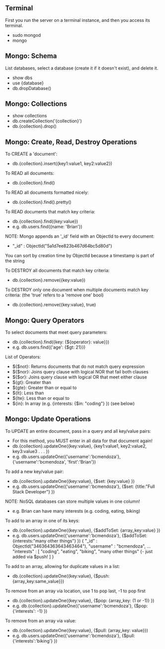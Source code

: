 
Terminal
---------
First you run the server on a terminal instance, and then you access its terminal.
- sudo mongod
- mongo

Mongo: Schema
-------------
List databases, select a database (create it if it doesn't exist), and delete it.
- show dbs
- use {database}
- db.dropDatabase()

Mongo: Collections
------------------
- show collections
- db.createCollection('{collection}')
- db.{collection}.drop()


Mongo: Create, Read, Destroy Operations
---------------------------------------

To CREATE a 'document':
- db.{collection}.insert({key1:value1, key2:value2})

To READ all documents:
- db.{collection}.find()

To READ all documents formatted nicely:
- db.{collection}.find().pretty()

To READ documents that match key criteria:
- db.{collection}.find({key:value})
- e.g. db.users.find({name: 'Brian'})

NOTE: Mongo appends an '_id' field with an ObjectId to every document:
- "_id" : ObjectId("5a1d7ee823b467d64bc5d80d")

You can sort by creation time by ObjectId because a timestamp is part of the string

To DESTROY all documents that match key criteria:
- db.{collection}.remove({key:value})

To DESTROY only one document when multiple documents match key criteria:
(the 'true' refers to a 'remove one' bool)
- db.{collection}.remove({key:value}, true)


Mongo: Query Operators
----------------------
To select documents that meet query parameters:
- db.{collection}.find({key: {${operator}: value}})
- e.g. db.users.find({'age': {$gt: 21}})

List of Operators:
- ${$not}: Returns documents that do not match query expression
- ${$nor}: Joins query clause with logical NOR that fail both clauses
- ${$or}: Joins query clause with logical OR that meet either clause
- ${gt}: Greater than
- ${gte}: Greater than or equal to
- ${lt}: Less than
- ${lte}: Less than or equal to
- ${in}: In array (e.g. {interests: {$in: "coding"} })
(see below)


Mongo: Update Operations
------------------------
To UPDATE an entire document, pass in a query and all key/value pairs:
- For this method, you MUST enter in all data for that document again!
- db.{collection}.updateOne({key:value}, {key1:value1, key2:value2, key3:value3 . . . })
- e.g. db.users.updateOne({'username':'bcmendoza'}, {'username':'bcmendoza', 'first':'Brian'})

To add a new key/value pair:
- db.{collection}.updateOne({key:value}, {$set: {key:value} })
- e.g. db.users.updateOne({'username':'bcmendoza'}, {$set: {title:"Full Stack Developer"} })

NOTE: NoSQL databases can store multiple values in one column!
- e.g. Brian can have many interests (e.g. coding, eating, biking)

To add to an array in one of its keys:
- db.{collection}.updateOne({key:value}, {$addToSet: {array_key:value} })
- e.g. db.users.updateOne({'username':'bcmendoza'}, {$addToSet: {interests:"many other things"} })
{
    "_id" : ObjectId("346364363643463464"),
    "username" : "bcmendoza",
    ...
    "interests" : [
        "coding",
        "eating",
        "biking",
        "many other things" {- just added via $push!
    ]
}

To add to an array, allowing for duplicate values in a list:
- db.{collection}.updateOne({key:value}, {$push: {array_key:same_value}})

To remove from an array via location, use 1 to pop last, -1 to pop first
- db.{collection}.updateOne({key:value}, {$pop: {array_key: (1 or -1)} })
- e.g. db.{collection}.updateOne({'username':'bcmendoza'}, {$pop: {'interests': -1} })

To remove from an array via value:
- db.{collection}.updateOne({key:value}, {$pull: {array_key: value}})
- e.g. db.users.updateOne({'username':'bcmendoza'}, {$pull: {'interests':'biking'} })



